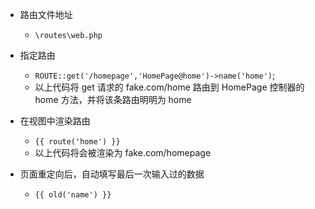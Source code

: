 - 路由文件地址
  - `\routes\web.php`

- 指定路由
  - `ROUTE::get('/homepage','HomePage@home')->name('home')`;
  - 以上代码将 get 请求的 fake.com/home 路由到 HomePage 控制器的 home 方法，并将该条路由明明为 home

- 在视图中渲染路由
  - `{{ route('home') }}`
  - 以上代码将会被渲染为 fake.com/homepage

- 页面重定向后，自动填写最后一次输入过的数据
  - `{{ old('name') }}`
